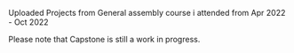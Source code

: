 Uploaded Projects from General assembly course i attended from Apr 2022 - Oct 2022  

Please note that Capstone is still a work in progress.

